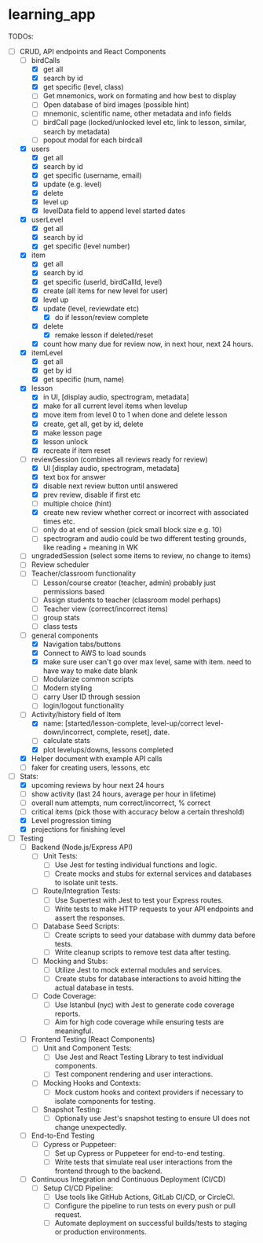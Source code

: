 # learning_app

TODOs:
- [ ] CRUD, API endpoints and React Components
    - [ ] birdCalls 
        - [x] get all
        - [x] search by id
        - [x] get specific (level, class)
        - [ ] Get mnemonics, work on formating and how best to display
        - [ ] Open database of bird images (possible hint)
        - [ ] mnemonic, scientific name, other metadata and info fields
        - [ ] birdCall page (locked/unlocked level etc, link to lesson, similar, search by metadata)
        - [ ] popout modal for each birdcall
    - [x] users 
        - [x] get all
        - [x] search by id
        - [x] get specific (username, email)
        - [x] update (e.g. level)
        - [x] delete 
        - [x] level up
        - [x] levelData field to append level started dates
    - [x] userLevel 
        - [x] get all
        - [x] search by id
        - [x] get specific (level number)
    - [x] item
        - [x] get all
        - [x] search by id
        - [x] get specific (userId, birdCallId, level)
        - [x] create (all items for new level for user)
        - [x] level up
        - [x] update (level, reviewdate etc) 
            - [x] do if lesson/review complete
        - [x] delete
            - [x] remake lesson if deleted/reset
        - [x] count how many due for review now, in next hour, next 24 hours.
    - [x] itemLevel
        - [x] get all
        - [x] get by id
        - [x] get specific (num, name)
    - [x] lesson 
        - [x] in UI, [display audio, spectrogram, metadata]
        - [x] make for all current level items when levelup
        - [x] move item from level 0 to 1 when done and delete lesson
        - [x] create, get all, get by id, delete
        - [x] make lesson page
        - [x] lesson unlock
        - [x] recreate if item reset
    - [ ] reviewSession (combines all reviews ready for review)
        - [x] UI [display audio, spectrogram, metadata]
        - [x] text box for answer
        - [x] disable next review button until answered
        - [x] prev review, disable if first etc
        - [ ] multiple choice (hint)
        - [x] create new review whether correct or incorrect with associated times etc.
        - [ ] only do at end of session (pick small block size e.g. 10)
        - [ ] spectrogram and audio could be two different testing grounds, like reading + meaning in WK
    - [ ] ungradedSession (select some items to review, no change to items)
    - [ ] Review scheduler
    - [ ] Teacher/classroom functionality
        - [ ] Lesson/course creator (teacher, admin) probably just permissions based
        - [ ] Assign students to teacher (classroom model perhaps)
        - [ ] Teacher view (correct/incorrect items)
        - [ ] group stats
        - [ ] class tests
    - [ ] general components
        - [x] Navigation tabs/buttons
        - [x] Connect to AWS to load sounds
        - [x] make sure user can't go over max level, same with item. need to have way to make date blank
        - [ ] Modularize common scripts
        - [ ] Modern styling
        - [ ] carry User ID through session
        - [ ] login/logout functionality
    - [ ] Activity/history field of Item
        - [x] name: [started/lesson-complete, level-up/correct level-down/incorrect, complete, reset], date.
        - [ ] calculate stats
        - [x] plot levelups/downs, lessons completed
    - [x] Helper document with example API calls
    - [ ] faker for creating users, lessons, etc

- [ ] Stats:
    - [x] upcoming reviews by hour next 24 hours
    - [ ] show activity (last 24 hours, average per hour in lifetime)
    - [ ] overall num attempts, num correct/incorrect, % correct
    - [ ] critical items (pick those with accuracy below a certain threshold)
    - [x] Level progression timing
    - [x] projections for finishing level

- [ ] Testing
    - [ ] Backend (Node.js/Express API)
        - [ ] Unit Tests:
            - [ ] Use Jest for testing individual functions and logic.
            - [ ] Create mocks and stubs for external services and databases to isolate unit tests.
        - [ ] Route/Integration Tests:
            - [ ] Use Supertest with Jest to test your Express routes.
            - [ ] Write tests to make HTTP requests to your API endpoints and assert the responses.
        - [ ] Database Seed Scripts:
            - [ ] Create scripts to seed your database with dummy data before tests.
            - [ ] Write cleanup scripts to remove test data after testing.
        - [ ] Mocking and Stubs:
            - [ ] Utilize Jest to mock external modules and services.
            - [ ] Create stubs for database interactions to avoid hitting the actual database in tests.
        - [ ] Code Coverage:
            - [ ] Use Istanbul (nyc) with Jest to generate code coverage reports.
            - [ ] Aim for high code coverage while ensuring tests are meaningful.
    - [ ] Frontend Testing (React Components)
        - [ ] Unit and Component Tests:
            - [ ] Use Jest and React Testing Library to test individual components.
            - [ ] Test component rendering and user interactions.
        - [ ] Mocking Hooks and Contexts:
            - [ ] Mock custom hooks and context providers if necessary to isolate components for testing.
        - [ ] Snapshot Testing:
            - [ ] Optionally use Jest's snapshot testing to ensure UI does not change unexpectedly.
    - [ ] End-to-End Testing
        - [ ] Cypress or Puppeteer:
            - [ ] Set up Cypress or Puppeteer for end-to-end testing.
            - [ ] Write tests that simulate real user interactions from the frontend through to the backend.
    - [ ] Continuous Integration and Continuous Deployment (CI/CD)
        - [ ] Setup CI/CD Pipeline:
            - [ ] Use tools like GitHub Actions, GitLab CI/CD, or CircleCI.
            - [ ] Configure the pipeline to run tests on every push or pull request.
            - [ ] Automate deployment on successful builds/tests to staging or production environments.
